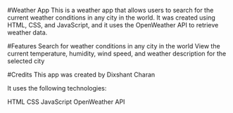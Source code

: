 #Weather App
This is a weather app that allows users to search for the current weather conditions in any city in the world. It was created using HTML, CSS, and JavaScript, and it uses the OpenWeather API to retrieve weather data.

#Features
Search for weather conditions in any city in the world
View the current temperature, humidity, wind speed, and weather description for the selected city

#Credits
This app was created by Dixshant Charan

It uses the following technologies:

HTML
CSS
JavaScript
OpenWeather API
